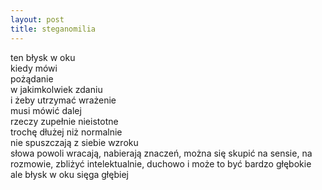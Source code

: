 ```yaml
---
layout: post
title: steganomilia
---
```


ten błysk w oku\
kiedy mówi\
pożądanie\
w jakimkolwiek zdaniu\
i żeby utrzymać wrażenie\
musi mówić dalej\
rzeczy zupełnie nieistotne\
trochę dłużej niż normalnie\
nie spuszczają z siebie wzroku\
słowa powoli wracają, nabierają znaczeń, można się skupić
na sensie, na rozmowie, zbliżyć intelektualnie, duchowo
i może to być bardzo głębokie\
ale błysk w oku sięga głębiej
